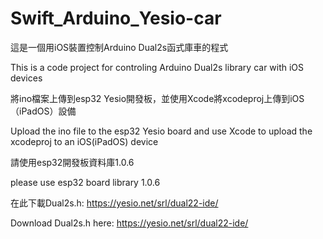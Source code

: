 # Swift_Arduino_Yesio-car

這是一個用iOS裝置控制Arduino Dual2s函式庫車的程式

This is a code project for controling Arduino Dual2s library car with iOS devices

將ino檔案上傳到esp32 Yesio開發板，並使用Xcode將xcodeproj上傳到iOS（iPadOS）設備

Upload the ino file to the esp32 Yesio board and use Xcode to upload the xcodeproj to an iOS(iPadOS) device

請使用esp32開發板資料庫1.0.6

please use esp32 board library 1.0.6

在此下載Dual2s.h: https://yesio.net/srl/dual22-ide/

Download Dual2s.h here: https://yesio.net/srl/dual22-ide/

